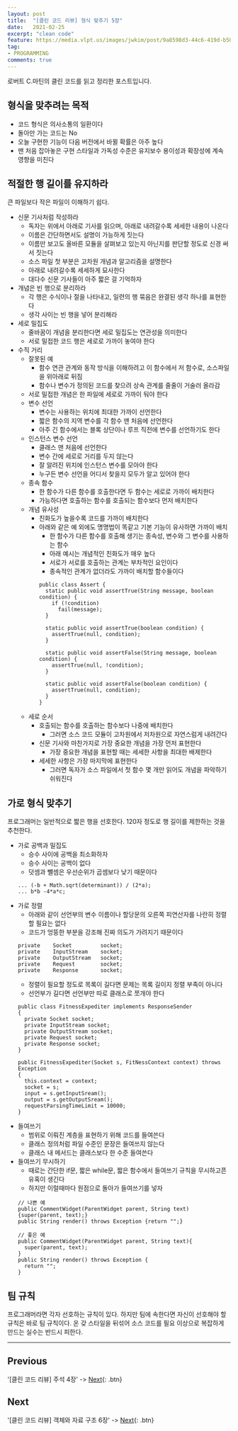 ```yaml
---
layout: post
title:  "[클린 코드 리뷰] 형식 맞추기 5장"
date:   2021-02-25
excerpt: "clean code"
feature: https://media.vlpt.us/images/jwkim/post/9a8598d3-44c6-419d-b509-069370dd5c7e/%EA%B7%B8%EB%A6%BC3.png
tag:
- PROGRAMMING
comments: true
---
```


로버트 C.마틴의 클린 코드를 읽고 정리한 포스트입니다.

## 형식을 맞추려는 목적
* 코드 형식은 의사소통의 일환이다
* 돌아만 가는 코드는 No
* 오늘 구현한 기능이 다음 버전에서 바뀔 확률은 아주 높다
* 맨 처음 잡아놓은 구현 스타일과 가독성 수준은 유지보수 용이성과 확장성에 계속 영향을 미친다

## 적절한 행 길이를 유지하라
큰 파일보다 작은 파일이 이해하기 쉽다.
* 신문 기사처럼 작성하라
  * 독자는 위에서 아래로 기사를 읽으며, 아래로 내려갈수록 세세한 내용이 나온다
  * 이름은 간단하면서도 설명이 가능하게 짓는다
  * 이름만 보고도 올바른 모듈을 살펴보고 있는지 아닌지를 판단할 정도로 신경 써서 짓는다
  * 소스 파일 첫 부분은 고차원 개념과 알고리즘을 설명한다
  * 아래로 내려갈수록 세세하게 묘사한다
  * 대다수 신문 기사들이 아주 짧은 걸 기억하자
* 개념은 빈 행으로 분리하라
  * 각 행은 수식이나 절을 나타내고, 일련의 행 묶음은 완결된 생각 하나를 표현한다
  * 생각 사이는 빈 행을 넣어 분리해라
* 세로 밀집도
  * 줄바꿈이 개념을 분리한다면 세로 밀집도는 연관성을 의미한다
  * 서로 밀접한 코드 행은 세로로 가까이 놓여야 한다
* 수직 거리
  * 잘못된 예
    * 함수 연관 관계와 동작 방식을 이해하려고 이 함수에서 저 함수로, 소스파일을 위아래로 뒤짐
    * 함수나 변수가 정의된 코드를 찾으려 상속 관계를 줄줄이 거술러 올라감
  * 서로 밀접한 개념은 한 파일에 세로로 가까이 둬야 한다
  * 변수 선언
    * 변수는 사용하는 위치에 최대한 가까이 선언한다
    * 짧은 함수의 지역 변수를 각 함수 맨 처음에 선언한다
    * 아주 긴 함수에서는 블록 상단이나 루프 직전에 변수를 선언하기도 한다
  * 인스턴스 변수 선언
    * 클래스 맨 처음에 선언한다
    * 변수 간에 세로로 거리를 두지 않는다
    * 잘 알려진 위치에 인스턴스 변수를 모아야 한다
    * 누구든 변수 선언을 어디서 찾을지 모두가 알고 있어야 한다
  * 종속 함수
    * 한 함수가 다른 함수를 호출한다면 두 함수는 세로로 가까이 배치한다
    * 가능하다면 호출하는 함수를 호출되는 함수보다 먼저 배치한다
  * 개념 유사성
    * 친화도가 높을수록 코드를 가까이 배치한다
    * 아래와 같은 예 외에도 명명법이 똑같고 기본 기능이 유사하면 가까이 배치
      * 한 함수가 다른 함수를 호출해 생기는 종속성, 변수와 그 변수를 사용하는 함수
      * 아래 예시는 개념적인 친화도가 매우 높다
      * 서로가 서로를 호출하는 관계는 부차적인 요인이다
      * 종속적인 관계가 없더라도 가까이 배치할 함수들이다
      ```
      public class Assert {
        static public void assertTrue(String message, boolean condition) {
          if (!condition)
            fail(message);
        }

        static public void assertTrue(boolean condition) {
          assertTrue(null, condition);
        }

        static public void assertFalse(String message, boolean condition) {
          assertTrue(null, !condition);
        }

        static public void assertFalse(boolean condition) {
          assertTrue(null, condition);
        }
      }
      ```
  * 세로 순서
    * 호출되는 함수를 호출하는 함수보다 나중에 배치한다
      * 그러면 소스 코드 모듈이 고차원에서 저차원으로 자연스럼게 내려간다
    * 신문 기사와 마찬가지로 가장 중요한 개념을 가장 먼저 표현한다
      * 가장 중요한 개념을 표현할 때는 세세한 사항을 최대한 배제한다
    * 세세한 사항은 가장 마지막에 표현한다
      * 그러면 독자가 소스 파일에서 첫 함수 몇 개만 읽어도 개념을 파악하기 쉬워진다

## 가로 형식 맞추기
프로그래머는 일반적으로 짧은 행을 선호한다. 120자 정도로 행 길이를 제한하는 것을 추천한다.
* 가로 공백과 밀집도
  * 승수 사이에 공백을 최소화하자
  * 승수 사이는 공백이 없다
  * 덧셈과 뺄셈은 우선순위가 곱셈보다 낮기 때문이다
  ```
  ... (-b + Math.sqrt(determinant)) / (2*a);
  ... b*b -4*a*c;
  ```
* 가로 정렬
  * 아래와 같이 선언부의 변수 이름이나 할당문의 오른쪽 피연산자를 나란히 정렬할 필요는 없다
  * 코드가 엉뚱한 부분을 강조해 진짜 의도가 가려지기 때문이다
  ```
  private    Socket         socket;
  private    InputStream    socket;
  private    OutputStream   socket;
  private    Request        socket;
  private    Response       socket;
  ```
  * 정렬이 필요할 정도로 목록이 길다면 문제는 목록 길이지 정렬 부족이 아니다
  * 선언부가 길다면 선언부만 따로 클래스로 쪼개야 한다
  ```
  public class FitnessExpediter implements ResponseSender
  {
    private Socket socket;
    private InputStream socket;
    private OutputStream socket;
    private Request socket;
    private Response socket;
  }

  public FitnessExpediter(Socket s, FitNessContext context) throws Exception
  {
    this.context = context;
    socket = s;
    input = s.getInputSream();
    output = s.getOutputSream();
    requestParsingTimeLimit = 10000;
  }
  ```
* 들여쓰기
  * 범위로 이뤄진 계층을 표현하기 위해 코드를 들여쓴다
  * 클래스 정의처럼 파일 수준인 문장은 들여쓰지 않는다
  * 클래스 내 메서드는 클래스보다 한 수준 들여쓴다
* 들여쓰기 무시하기
  * 때로는 간단한 if문, 짧은 while문, 짧은 함수에서 들여쓰기 규칙을 무시하고픈 유혹이 생긴다
  * 하지만 이럴때마다 원점으로 돌아가 들여쓰기를 넣자
  ```
  // 나쁜 예
  public CommentWidget(ParentWidget parent, String text){super(parent, text);}
  public String render() throws Exception {return "";}

  // 좋은 예
  public CommentWidget(ParentWidget parent, String text){
    super(parent, text);
  }
  public String render() throws Exception {
    return "";
  }
  ```
## 팀 규칙
프로그래머라면 각자 선호하는 규칙이 있다. 하지만 팀에 속한다면 자신이 선호해야 할 규칙은 바로 팀 규칙이다.
온 갖 스타일을 뒤섞어 소스 코드를 필요 이상으로 복잡하게 만드는 실수는 반드시 피한다.


---


## Previous
'[클린 코드 리뷰] 주석 4장' -> [Next](https://akfmdl.github.io//programming_clean_code_4/){: .btn}

## Next
'[클린 코드 리뷰] 객체와 자료 구조 6장' -> [Next](https://akfmdl.github.io//programming_clean_code_6/){: .btn}